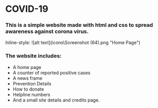 # COVID-19

### This is a simple website made with html and css to spread awareness against corona virus.

Inline-style: 
![alt text](icons\Screenshot (64).png "Home Page")


### The website includes:
* A home page
* A counter of reported positive cases
* A news frame
* Prevention Details
* How to donate
* Helpline numbers
* And a small site details and credits page.